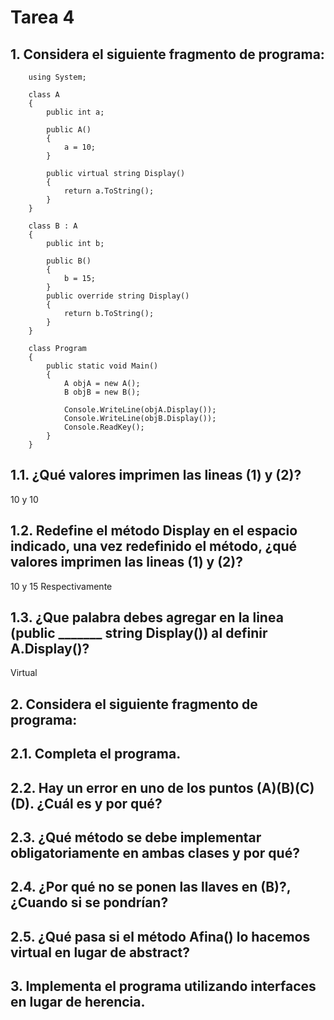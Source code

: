 # Tarea 4
## 1. Considera el siguiente fragmento de programa:

        using System;

        class A
        {
            public int a;

            public A()
            {
                a = 10;
            }

            public virtual string Display()
            {
                return a.ToString();
            }
        }

        class B : A
        {
            public int b;

            public B()
            {
                b = 15;
            }
            public override string Display()
            {
                return b.ToString();
            }
        }

        class Program
        {
            public static void Main()
            {
                A objA = new A();
                B objB = new B();

                Console.WriteLine(objA.Display()); 
                Console.WriteLine(objB.Display()); 
                Console.ReadKey();
            }  
        }

## 1.1. ¿Qué valores imprimen las lineas (1) y (2)?
10 y 10 

## 1.2.  Redefine el método Display en el espacio indicado, una vez redefinido el método, ¿qué valores imprimen las lineas (1) y (2)?
10 y 15 Respectivamente

## 1.3. ¿Que palabra debes agregar en la linea (public _______ string Display()) al definir A.Display()?
Virtual

## 2. Considera el siguiente fragmento de programa:



## 2.1. Completa el programa.

## 2.2. Hay un error en uno de los puntos (A)(B)(C)(D). ¿Cuál es y por qué?

## 2.3. ¿Qué método se debe implementar obligatoriamente en ambas clases y por qué?

## 2.4. ¿Por qué no se ponen las llaves en (B)?, ¿Cuando si se pondrían?

## 2.5. ¿Qué pasa si el método Afina() lo hacemos virtual en lugar de abstract?

## 3. Implementa el programa utilizando interfaces en lugar de herencia.

